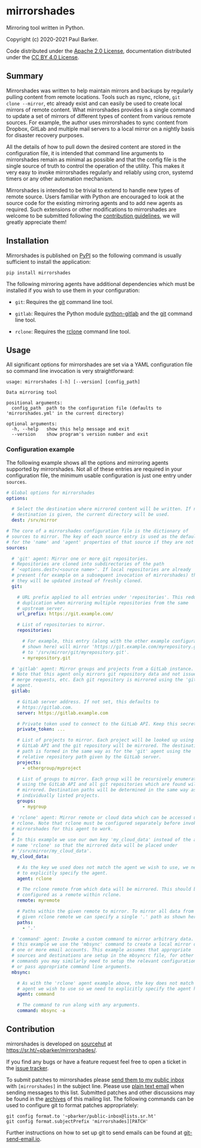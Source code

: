<!--
Copyright (c) 2020-2021 Paul Barker <paul@pbarker.dev>
SPDX-License-Identifier: CC-BY-4.0
-->

# mirrorshades

Mirroring tool written in Python.

Copyright (c) 2020-2021 Paul Barker.

Code distributed under the [Apache 2.0 License](https://choosealicense.com/licenses/apache-2.0/),
documentation distributed under the [CC BY 4.0 License](https://creativecommons.org/licenses/by/4.0/).

## Summary

Mirrorshades was written to help maintain mirrors and backups by regularly
pulling content from remote locations. Tools such as rsync, rclone, `git clone
--mirror`, etc already exist and can easily be used to create local mirrors of
remote content. What mirrorshades provides is a single command to update a set
of mirrors of different types of content from various remote sources. For
example, the author uses mirrorshades to sync content from Dropbox, GitLab and
multiple mail servers to a local mirror on a nightly basis for disaster
recovery purposes.

All the details of how to pull down the desired content are stored in the
configuration file, it is intended that command line arguments to mirrorshades
remain as minimal as possible and that the config file is the single source of
truth to control the operation of the utility. This makes it very easy to invoke
mirrorshades regularly and reliably using cron, systemd timers or any other
automation mechanism.

Mirrorshades is intended to be trivial to extend to handle new types of remote
source. Users familiar with Python are encouraged to look at the source code
for the existing mirroring agents and to add new agents as required. Such
extensions or other modifications to mirrorshades are welcome to be submitted
following the [contribution guidelines](#contribution), we will greatly
appreciate them!

## Installation

Mirrorshades is published on [PyPI](https://pypi.org/) so the following command
is usually sufficient to install the application:

```
pip install mirrorshades
```

The following mirroring agents have additional dependencies which must be
installed if you wish to use them in your configuration:

* `git`: Requires the [git](https://git-scm.com/) command line tool.

* `gitlab`: Requires the Python module [python-gitlab](https://pypi.org/project/python-gitlab/)
  and the [git](https://git-scm.com/) command line tool.

* `rclone`: Requires the [rclone](https://rclone.org/) command line tool.

## Usage

All significant options for mirrorshades are set via a YAML configuration file
so command line invocation is very straightforward:

```
usage: mirrorshades [-h] [--version] [config_path]

Data mirroring tool

positional arguments:
  config_path  path to the configuration file (defaults to 'mirrorshades.yml' in the current directory)

optional arguments:
  -h, --help   show this help message and exit
  --version    show program's version number and exit
```

### Configuration example

The following example shows all the options and mirroring agents supported by
mirrorshades. Not all of these entries are required in your configuration file,
the minimum usable configuration is just one entry under `sources`.

```yaml
# Global options for mirrorshades
options:

  # Select the destination where mirrored content will be written. If no
  # destination is given, the current directory will be used.
  dest: /srv/mirror

# The core of a mirrorshades configuration file is the dictionary of
# sources to mirror. The key of each source entry is used as the default
# for the 'name' and 'agent' properties of that source if they are not set.
sources:

  # 'git' agent: Mirror one or more git repositories.
  # Repositories are cloned into subdirectories of the path
  # '<options.dest>/<source name>'. If local repositories are already
  # present (for example on a subsequent invocation of mirrorshades) then
  # they will be updated instead of freshly cloned.
  git:

    # URL prefix applied to all entries under 'repositories'. This reduces
    # duplication when mirroring multiple repositories from the same
    # upstream server.
    url_prefix: https://git.example.com/

    # List of repositories to mirror.
    repositories:

      # For example, this entry (along with the other example configuration
      # shown here) will mirror 'https://git.example.com/myrepository.git'
      # to '/srv/mirror/git/myrepository.git'.
      - myrepository.git

  # 'gitlab' agent: Mirror groups and projects from a GitLab instance.
  # Note that this agent only mirrors git repository data and not issues,
  # merge requests, etc. Each git repository is mirrored using the 'git'
  # agent.
  gitlab:

    # GitLab server address. If not set, this defaults to
    # https://gitlab.com.
    server: https://gitlab.example.com

    # Private token used to connect to the GitLab API. Keep this secret!
    private_token: ...

    # List of projects to mirror. Each project will be looked up using the
    # GitLab API and the git repository will be mirrored. The destination
    # path is formed in the same way as for the 'git' agent using the
    # relative repository path given by the GitLab server.
    projects:
      - othergroup/myproject

    # List of groups to mirror. Each group will be recursively enumerated
    # using the GitLab API and all git repositories which are found will be
    # mirrored. Destination paths will be determined in the same way as for
    # individually listed projects.
    groups:
      - mygroup

  # 'rclone' agent: Mirror remote or cloud data which can be accessed using
  # rclone. Note that rclone must be configured separately before invoking
  # mirrorshades for this agent to work.
  #
  # In this example we use our own key 'my_cloud_data' instead of the agent
  # name 'rclone' so that the mirrored data will be placed under
  # '/srv/mirror/my_cloud_data'.
  my_cloud_data:

    # As the key we used does not match the agent we wish to use, we need
    # to explicitly specify the agent.
    agent: rclone

    # The rclone remote from which data will be mirrored. This should be
    # configured as a remote within rclone.
    remote: myremote

    # Paths within the given remote to mirror. To mirror all data from the
    # given rclone remote we can specify a single '.' path as shown here.
    paths:
      - '.'

  # 'command' agent: Invoke a custom command to mirror arbitrary data. In
  # this example we use the 'mbsync' command to create a local mirror of
  # one or more email accounts. This example assumes that appropriate
  # sources and destinations are setup in the mbsyncrc file, for other
  # commands you may similarly need to setup the relevant configuration
  # or pass appropriate command line arguments.
  mbsync:

    # As with the 'rclone' agent example above, the key does not match the
    # agent we wish to use so we need to explicitly specify the agent here.
    agent: command

    # The command to run along with any arguments.
    command: mbsync -a
```

## Contribution

mirrorshades is developed on [sourcehut](https://sr.ht/) at
<https://sr.ht/~pbarker/mirrorshades/>.

If you find any bugs or have a feature request feel free to open a ticket in
the [issue tracker](https://todo.sr.ht/~pbarker/mirrorshades).

To submit patches to mirrorshades please
[send them to my public inbox](mailto:~pbarker/public-inbox@lists.sr.ht?subject=[mirrorshades])
with `[mirrorshades]` in the subject line. Please use
[plain text email](https://useplaintext.email/) when sending messages to this
list. Submitted patches and other discussions may be found in the
[archives](https://lists.sr.ht/~pbarker/public-inbox) of this mailing list. The
following commands can be used to configure git to format patches appropriately:

```
git config format.to '~pbarker/public-inbox@lists.sr.ht'
git config format.subjectPrefix 'mirrorshades][PATCH'
```

Further instructions on how to set up git to send emails can be found at
[git-send-email.io](https://git-send-email.io/).
